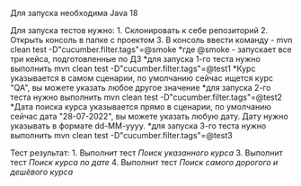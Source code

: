 Для запуска необходима Java 18

Для запуска тестов нужно:
    1. Склонировать к себе репозиторий
    2. Открыть консоль в папке с проектом
    3. В консоль ввести команду - mvn clean test -D"cucumber.filter.tags"=@smoke
            *где @smoke - запускает все три кейса, подготовленные по ДЗ
			*для запуска 1-го теста нужно выполнить mvn clean test -D"cucumber.filter.tags"=@test1
				*Курс указывается в самом сценарии, по умолчанию сейчас ищется курс "QA", вы можете указать любое другое значение
			*для запуска 2-го теста нужно выполнить mvn clean test -D"cucumber.filter.tags"=@test2
				*Дата поиска курса указывается прямо в сценарии, по умолчанию сейчас дата "28-07-2022", вы можете указать любую дату. Дату нужно указывать в формате dd-MM-yyyy.
			*для запуска 3-го теста нужно выполнить mvn clean test -D"cucumber.filter.tags"=@test3
	
Тест результат:
    1. Выполнит тест *Поиск указанного курса*
    3. Выполнит тест *Поиск курса по дате*
    4. Выполнит тест *Поиск самого дорогого и дешёвого курса*
